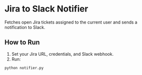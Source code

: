 # Jira to Slack Notifier

Fetches open Jira tickets assigned to the current user and sends a notification to Slack.

## How to Run
1. Set your Jira URL, credentials, and Slack webhook.
2. Run:
```bash
python notifier.py
